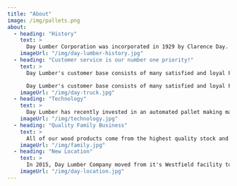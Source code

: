 ```yaml
---
title: "About"
image: /img/pallets.png
about:
  - heading: "History"
    text: >
      Day Lumber Corporation was incorporated in 1929 by Clarence Day. Clarence operated Day Lumber as a lumber and retail yard. In the mid 1950s, Peck Lumber Company purchased Day Lumber. Peck Lumber was a family business that owned timberlands, sawmills, and a planning mill. With over 90 years of industry experience, we pride ourselves on having the most knowledgeable and stable workforce in the industry.
    imageUrl: "/img/day-lumber-history.jpg"
  - heading: "Customer service is our number one priority!"
    text: >
      Day Lumber's customer base consists of many satisfied and loyal Fortune 500 companies and Dunn & Bradstreet has given Day Lumber the highest financial rating possible.

      Day Lumber's customer base consists of many satisfied and loyal Fortune 500 companies and Dunn & Bradstreet has given Day Lumber the highest financial rating possible.
    imageUrl: "/img/day-truck.jpg"
  - heading: "Technology"
    text: >
      Day Lumber has recently invested in an automated pallet making machine than can make up to 150 pallets an hour.  Day Lumber has also invested in several other pieces of equipment to help optimize our production capabilities.  Between our long tenured and dedicated staff, state of the art machinery, our own trucking fleet, 75,000 + SQF of storage, and a Heat Treat Kiln on site; Day Lumber's price, service, and quality is unmatched.
    imageUrl: "/img/technology.jpg"
  - heading: "Quality Family Business"
    text: >
      All of our wood products come from the highest quality stock and we purchase both pre-cut hardwood and bulk stock from Canada to the Carolinas. In 1986, John and Deborah Simpson purchased Day Lumber. In 2012, Neal Churchill became the current owner of the newly named KG Pallet, LLC d/b/a/ Day Lumber Company. In 2019, Matt Grodd joined the ownership team to enhance the companies current line of business and bring in a rejuvenated focus on sales and customer service.
    imageUrl: "/img/family.jpg"
  - heading: "New Location"
    text: >
      In 2015, Day Lumber Company moved from it's Westfield facility to a new building in Chicopee, MA.  Over the past few years Day Lumber has brought in a new management team, invested in state of the art equipment, and grown their footprint within the wood packaging industry.
    imageUrl: "/img/day-location.jpg"
---
```


